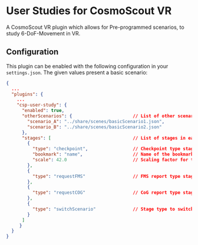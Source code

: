 # User Studies for CosmoScout VR

A CosmoScout VR plugin which allows for Pre-programmed scenarios, to study 6-DoF-Movement in VR.

## Configuration

This plugin can be enabled with the following configuration in your `settings.json`.
The given values present a basic scenario:

```json
{
  ...
  "plugins": {
    ...
    "csp-user-study": {
      "enabled": true,
      "otherScenarios": {                       // List of other scenarios' configs
        "scenario_A": "../share/scenes/basicScenario1.json",
        "scenario_B": "../share/scenes/basicScenario2.json"
      },
      "stages": [                               // List of stages in each scenario
        {
          "type": "checkpoint",                 // Checkpoint type stage, subject must pass through checkpoint to pass
          "bookmark": "name",                   // Name of the bookmark used for positional data
          "scale": 42.0                         // Scaling factor for the gate size
        },
        {
          "type": "requestFMS"                  // FMS report type stage, subject must select a score on the FMS to pass
        },
        {
          "type": "requestCOG"                  // CoG report type stage, subject must record CoG to pass
        },
        {
          "type": "switchScenario"              // Stage type to switch to another scenario, subject must select new scenario from "otherScenarios" list
        }
      ]
     }
  }
}
```
